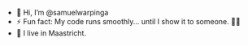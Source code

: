- 👋 Hi, I’m @samuelwarpinga
- ⚡ Fun fact: My code runs smoothly... until I show it to someone. 👀💥
- 📌 I live in Maastricht.
<!---
samuelwarpinga/samuelwarpinga is a ✨ special ✨ repository because its `README.md` (this file) appears on your GitHub profile.
You can click the Preview link to take a look at your changes.
--->
